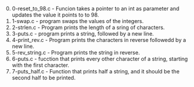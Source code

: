 0. 0-reset_to_98.c - Funcion takes a pointer to an int as parameter and updates the value it points to to 98.
1. 1-swap.c - program swaps the values of the integers.
2. 2-strlen.c - Program prints the length of a sring of characters.
3. 3-puts.c - program prints a string, followed by a new line.
4. 4-print_rev.c - Program prints the characters in reverse followedd by a new line.
5.  5-rev_string.c - Program prints the string in reverse. 
6. 6-puts.c - fucction that prints every other character of a string, starting with the first character.
7. 7-puts_half.c - Function that prints half a string, and it should be the second half to be printed.
